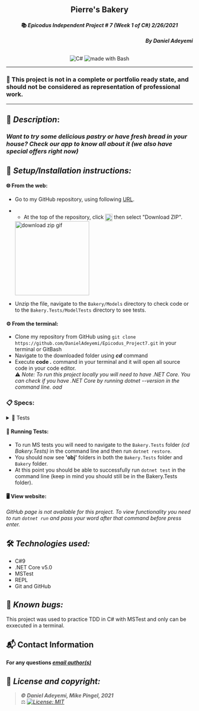 ## <div align="center">Pierre's Bakery</div>
#### <div align="center">📚 *Epicodus Independent Project # 7  (Week 1 of C#)  2/26/2021* </div> 
***<p align="right">By Daniel Adeyemi***</p>   
<p align="center">
<br>

<img alt="C#" src="https://img.shields.io/badge/c%23%20-%23239120.svg?&style=for-the-badge&logo=c-sharp&logoColor=white"/>
<img alt="made with Bash" src="https://img.shields.io/badge/Made%20with-Bash-1f425f.svg"/>
</p>

___
### 📇 This project is not in a complete or portfolio ready state, and should not be considered as representation of professional work.
___
## 🚩 *Description*:    
### *Want to try some delicious pastry or have fresh bread in your house? Check our app to know all about it (we also have special offers right now)*


## 🔧 *Setup/Installation instructions:*
#### 🌐 From the web:
* Go to my GitHub repository, using following [URL](https://github.com/DanielAdeyemi/Epicodus_Project7.git).
* * At the top of the repository, click <img src="https://i.imgur.com/Ej9Dphm.png" alt="Code Button" height="20" align="center" /> then select "Download ZIP".

  <img src="https://i.imgur.com/tZKvGne.gif" alt="download zip gif" height="200"/>
* Unzip the file, navigate to the `Bakery/Models` directory to check code or to the `Bakery.Tests/ModelTests` directory to see tests.
#### ⚙️ From the terminal: 
* Clone my repository from GitHub using `git clone https://github.com/DanielAdeyemi/Epicodus_Project7.git` in your terminal or GitBash
* Navigate to the downloaded folder using ***cd*** command
* Execute **code .** command in your terminal and it will open all source code in your code editor.    
⚠️ *Note: To run this project locally you will need to have .NET Core. You can check if you have .NET Core by running dotnet --version in the command line.   oad [](https://dotnet.microsoft.com/download/dotnet)*
### 📋 Specs:
<details>
<summary>🚥 Tests</summary>

| # | Behavior | Input |  Output | Complete |
| :------------- | :------------- | :------------- | :------------ | :-------------: |
| 01 | display price for bread | 1 | Buy 2, get 1 free. A single loaf costs $5. | ❌ |
| 02 | display price for pastry | 1 | Buy 1 for \$2 or 3 for $5 | ❌ |
| 03 | if user inserts 1 loaf of bread display $5 | Bread:1 Pastry: 0| Toatal cost: $5 | ❌|
| 04 | if user inserts 1 pastry display $2 | Bread:0 Pastry: 1| Toatal cost: $2 | ❌|
| 05 | if user inserts 1 pastry and 1 bread display $7 | Bread:1 Pastry: 1| Toatal cost: $7 | ❌|
| 06 | if user inserts 2 loaves of bread display 10 | Bread:2 Pastry: 0 | Total cost: $10  | ❌|
| 07 | if user inserts 2 pastries display 4 | Bread:0 Pastry: 2 | Total cost: $4  | ❌|
| 08 | if user inserts 2 pastries and 2 loaves of bread display 14 | Bread:2 Pastry: 2 | Total cost: $14  | ❌|
| 09 | if user inserts 3 loaves of bread display 10 and deal's detail| Bread: 3 Pastry: 0  | Total cost: 10, you have third loaf for free. | ❌|
| 10 | if user inserts 3 pastries display 5 and deal's detail| Bread: 0 Pastry: 3  | Total cost: 5, you have 3 for $5 pastries deal!!!. | ❌|
| 11 | if user inserts 3 loaves of bread and 3 pastries display 15 and deal's detail| Bread: 3 Pastry: 3  | Total cost: 15, you have third loaf for free and 3 for $5 pastries! Nice savings with our store. | ❌|
| 12 | if user inserts more than 3 loaves of bread  display correct price |  Bread: 10 Pastries: 0 | Total cost: $35 | ❌|
| 13 | if user inserts more than 3 pastries  display correct price |  Bread: 0 Pastries: 10 | Total Cost: $17 | ❌|
| 07 |  |  |  | ❌|
| 08 |  |  |  | ❌|
| 09 |  |  |  | ✅|
| 10 |  |  |  | ✅|


</details>



#### 🏁 Running Tests:
* To run MS tests you will need to navigate to the `Bakery.Tests` folder *(cd Bakery.Tests)* in the command line and then run `dotnet restore`.
* You should now see **'obj'** folders in both the `Bakery.Tests` folder and `Bakery` folder.
* At this point you should be able to successfully run `dotnet test` in the command line (keep in mind you should still be in the Bakery.Tests folder).

####  🖥️ View website:
*GitHub page is not available for this project. To view functionality you need to run `dotnet run` and pass your word after that command before press enter.*

## 🛠️ *Technologies used:*
* C#9
* .NET Core v5.0
* MSTest
* REPL
* Git and GitHub

## 🐛 *Known bugs:*
This project was used to practice TDD in C# with MSTest and only can be exxecuted in a terminal.

## 📬 Contact Information
#### For any questions *[email author(s)](mailto:adeyemidany+github@gmail.com?subject=[GitHub])*



## 📘 *License and copyright:*

> ***© Daniel Adeyemi, Mike Pingel, 2021***  
> ⚖️ *[![License: MIT](https://img.shields.io/badge/License-MIT-yellow.svg)](https://opensource.org/licenses/MIT)*